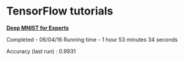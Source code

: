 # TensorFlow tutorials

[__Deep MNIST for Experts__](https://www.tensorflow.org/versions/r0.7/tutorials/mnist/pros/index.html)

Completed - 06/04/16
Running time - 1 hour 53 minutes 34 seconds

Accuracy (last run) : 0.9931